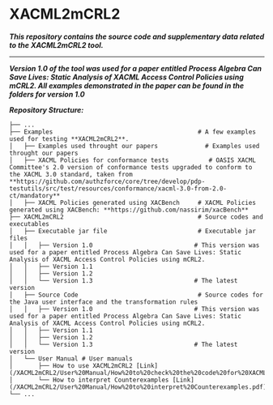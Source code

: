 # XACML2mCRL2
***This repository contains the source code and supplementary data related to the XACML2mCRL2 tool.***
*********************************************

***Version 1.0 of the tool was used for a paper entitled Process Algebra Can Save Lives: Static Analysis of XACML Access Control Policies using mCRL2. All examples demonstrated in the paper can be found in the folders for version 1.0***

***Repository Structure:***

    ├── ...
    ├── Examples                               	        # A few examples used for testing **XACML2mCRL2**.
    │   ├── Examples used throught our papers	          # Examples used throught our papers
    │   ├── XACML Policies for conformance tests	       # OASIS XACML Committee's 2.0 version of conformance tests upgraded to conform to the XACML 3.0 standard, taken from **https://github.com/authzforce/core/tree/develop/pdp-testutils/src/test/resources/conformance/xacml-3.0-from-2.0-ct/mandatory**
    │   ├── XACML Policies generated using XACBench	    # XACML Policies generated using XACBench: **https://github.com/nassirim/xacBench**
	├── XACML2mCRL2	                                    # Source codes and executables
    │   ├── Executable jar file	                        # Executable jar files
	│   │	├── Version 1.0	                           # This version was used for a paper entitled Process Algebra Can Save Lives: Static Analysis of XACML Access Control Policies using mCRL2.
	│   │	├── Version 1.1
	│   │	├── Version 1.2
	│   │	└── Version 1.3	                           # The latest version
    │   ├── Source Code	                                # Source codes for the Java user interface and the transformation rules								
	│   │	├── Version 1.0	                           # This version was used for a paper entitled Process Algebra Can Save Lives: Static Analysis of XACML Access Control Policies using mCRL2.
	│   │	├── Version 1.1
	│   │	├── Version 1.2
	│   │	└── Version 1.3	                           # The latest version
    │   └── User Manual	# User manuals
	│		├── How to use XACML2mCRL2 [Link](/XACML2mCRL2/User%20Manual/How%20to%20check%20the%20code%20for%20XACML2mCRL2.pdf)
	│		└── How to interpret Counterexamples [Link](/XACML2mCRL2/User%20Manual/How%20to%20interpret%20Counterexamples.pdf)
    └── ...